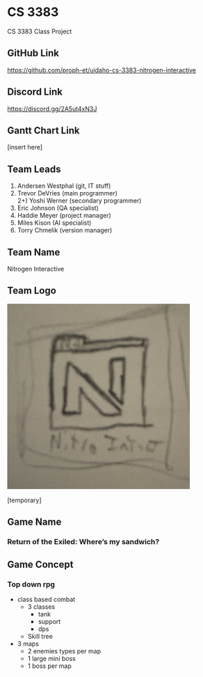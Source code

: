 # CS 3383
CS 3383 Class Project

## GitHub Link
https://github.com/proph-et/uidaho-cs-3383-nitrogen-interactive

## Discord Link
https://discord.gg/2A5ut4xN3J

## Gantt Chart Link
[insert here]


## Team Leads
1) Andersen Westphal (git, IT stuff)  
2) Trevor DeVries (main programmer)  
2+) Yoshi Werner (secondary programmer)  
3) Eric Johnson (QA specialist)  
4) Haddie Meyer (project manager)  
5) Miles Kison (AI specialist)  
6) Torry Chmelik (version manager)

## Team Name
Nitrogen Interactive

## Team Logo
<img src="team_logo.png" alt="drawing" width="420"/>

[temporary]

## Game Name
### Return of the Exiled: Where’s my sandwich?

## Game Concept
### Top down rpg 
+ class based combat
  + 3 classes
    + tank
    + support
    + dps
  + Skill tree
+ 3 maps
  + 2 enemies types per map
  + 1 large mini boss
  + 1 boss per map